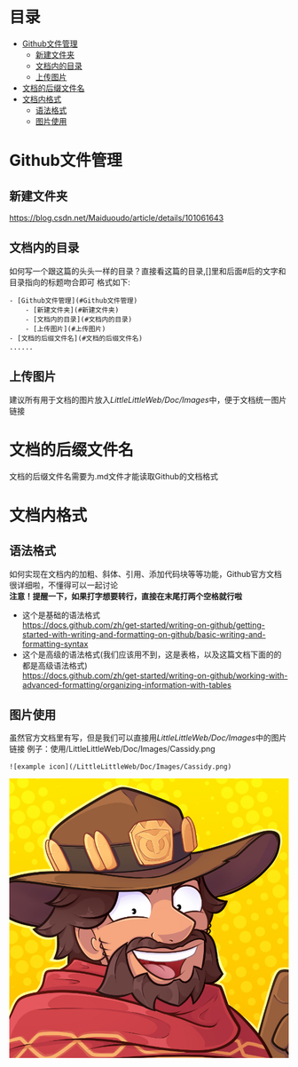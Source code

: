 # 目录
- [Github文件管理](#Github文件管理)
	- [新建文件夹](#新建文件夹)
	- [文档内的目录](#文档内的目录)
	- [上传图片](#上传图片)
- [文档的后缀文件名](#文档的后缀文件名)
- [文档内格式](#文档内格式)
	- [语法格式](#语法格式)
	- [图片使用](#图片使用)

# Github文件管理
## 新建文件夹
https://blog.csdn.net/Maiduoudo/article/details/101061643

## 文档内的目录
如何写一个跟这篇的头头一样的目录？直接看这篇的目录,[]里和后面#后的文字和目录指向的标题吻合即可
格式如下:
```
- [Github文件管理](#Github文件管理)
	- [新建文件夹](#新建文件夹)
	- [文档内的目录](#文档内的目录)
	- [上传图片](#上传图片)
- [文档的后缀文件名](#文档的后缀文件名)
......
```

## 上传图片
建议所有用于文档的图片放入*LittleLittleWeb/Doc/Images*中，便于文档统一图片链接

# 文档的后缀文件名
文档的后缀文件名需要为.md文件才能读取Github的文档格式

# 文档内格式
## 语法格式
如何实现在文档内的加粗、斜体、引用、添加代码块等等功能，Github官方文档很详细啦，不懂得可以一起讨论  
**注意！提醒一下，如果打字想要转行，直接在末尾打两个空格就行啦**
- 这个是基础的语法格式  
https://docs.github.com/zh/get-started/writing-on-github/getting-started-with-writing-and-formatting-on-github/basic-writing-and-formatting-syntax
- 这个是高级的语法格式(我们应该用不到，这是表格，以及这篇文档下面的的都是高级语法格式)    
https://docs.github.com/zh/get-started/writing-on-github/working-with-advanced-formatting/organizing-information-with-tables
## 图片使用
虽然官方文档里有写，但是我们可以直接用*LittleLittleWeb/Doc/Images*中的图片链接
例子：使用/LittleLittleWeb/Doc/Images/Cassidy.png  
```
![example icon](/LittleLittleWeb/Doc/Images/Cassidy.png)
```
![example icon](/Doc/Images/Cassidy.png)

